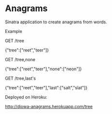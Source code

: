 # Anagrams

Sinatra application to create anagrams from words.

Example

GET /tree

{"tree":["reet","teer"]}

GET /tree,none

{"tree":["reet","teer"],"none":["neon"]}

GET /tree,last's

{"tree":["reet","teer"],"last":["salt","slat"]}

Deployed on Heroku:

http://diowa-anagrams.herokuapp.com/tree
